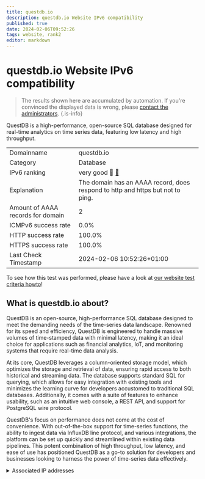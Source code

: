 ```yaml
---
title: questdb.io
description: questdb.io Website IPv6 compatibility
published: true
date: 2024-02-06T09:52:26
tags: website, rank2
editor: markdown
---
```


# questdb.io Website IPv6 compatibility

> The results shown here are accumulated by automation. If you're convinced the displayed data is wrong, please [contact the administrators](/howto/chat). 
{.is-info}

QuestDB is a high-performance, open-source SQL database designed for real-time analytics on time series data, featuring low latency and high throughput.


|   |   |
| - | - |
| Domainname | questdb.io
| Category | Database |
| IPv6 ranking | very good :2nd_place_medal: [🔗](/howto/ranking) |
| Explanation | The domain has an AAAA record, does respond to http and https but not to ping. |
| Amount of AAAA records for domain | 2 |
| ICMPv6 success rate | 0.0%|
| HTTP success rate | 100.0% |
| HTTPS success rate | 100.0% |
| Last Check Timestamp | 2024-02-06 10:52:26+01:00 |

To see how this test was performed, please have a look at [our website test criteria howto](/howto/testcriteria/website)!


## What is questdb.io about?
QuestDB is an open-source, high-performance SQL database designed to meet the demanding needs of the time-series data landscape. Renowned for its speed and efficiency, QuestDB is engineered to handle massive volumes of time-stamped data with minimal latency, making it an ideal choice for applications such as financial analytics, IoT, and monitoring systems that require real-time data analysis.

At its core, QuestDB leverages a column-oriented storage model, which optimizes the storage and retrieval of data, ensuring rapid access to both historical and streaming data. The database supports standard SQL for querying, which allows for easy integration with existing tools and minimizes the learning curve for developers accustomed to traditional SQL databases. Additionally, it comes with a suite of features to enhance usability, such as an intuitive web console, a REST API, and support for PostgreSQL wire protocol.

QuestDB's focus on performance does not come at the cost of convenience. With out-of-the-box support for time-series functions, the ability to ingest data via InfluxDB line protocol, and various integrations, the platform can be set up quickly and streamlined within existing data pipelines. This potent combination of high throughput, low latency, and ease of use has positioned QuestDB as a go-to solution for developers and businesses looking to harness the power of time-series data effectively.



<details>
<summary>Associated IP addresses</summary>

2a05:d014:275:cb02::c8

2a05:d014:275:cb00::c8

</details>
